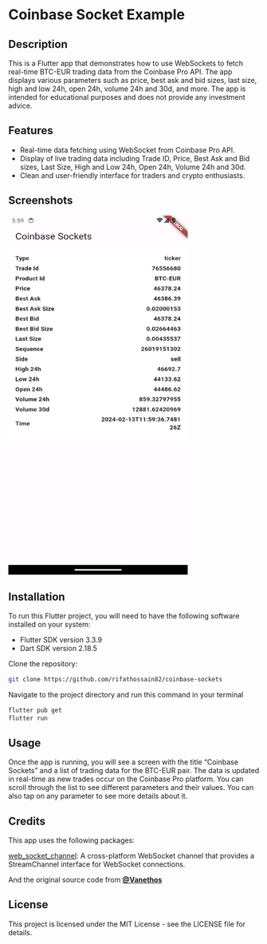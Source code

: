 # Coinbase Socket Example

## Description
This is a Flutter app that demonstrates how to use WebSockets to fetch real-time BTC-EUR trading data from the Coinbase Pro API. The app displays various parameters such as price, best ask and bid sizes, last size, high and low 24h, open 24h, volume 24h and 30d, and more. The app is intended for educational purposes and does not provide any investment advice.


## Features
- Real-time data fetching using WebSocket from Coinbase Pro API.
- Display of live trading data including Trade ID, Price, Best Ask and Bid sizes, Last Size, High and Low 24h, Open 24h, Volume 24h and 30d.
- Clean and user-friendly interface for traders and crypto enthusiasts.


## Screenshots
<img src="screenshot/screenshot.png" height=720 width=360>


## Installation
To run this Flutter project, you will need to have the following software installed on your system:

- Flutter SDK version 3.3.9
- Dart SDK version 2.18.5

Clone the repository:
```bash
git clone https://github.com/rifathossain82/coinbase-sockets
```

Navigate to the project directory and run this command in your terminal
```base
flutter pub get
flutter run
```


## Usage
Once the app is running, you will see a screen with the title “Coinbase Sockets” and a list of trading data for the BTC-EUR pair. The data is updated in real-time as new trades occur on the Coinbase Pro platform. You can scroll through the list to see different parameters and their values. You can also tap on any parameter to see more details about it.


## Credits
This app uses the following packages:

[web_socket_channel](https://pub.dev/packages/web_socket_channel): A cross-platform WebSocket channel that provides a StreamChannel interface for WebSocket connections.

And the original source code from **[@Vanethos](https://github.com/Vanethos)**


## License
This project is licensed under the MIT License - see the LICENSE file for details.